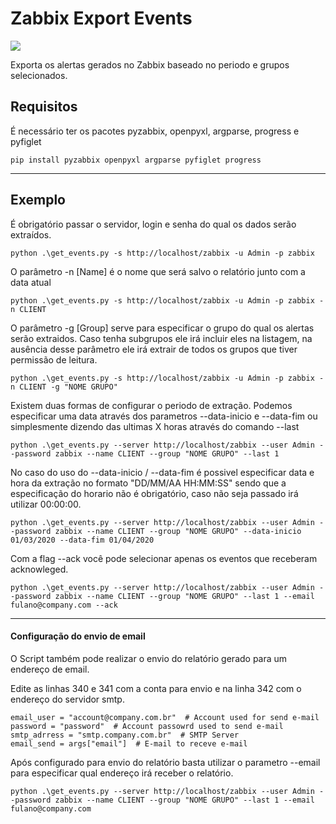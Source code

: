 # Zabbix Export Events

![](https://img.shields.io/badge/Zabbix%20API-4-green)

Exporta os alertas gerados no Zabbix baseado no periodo e grupos selecionados.

## Requisitos
É necessário ter os pacotes pyzabbix, openpyxl, argparse, progress e pyfiglet

`pip install pyzabbix openpyxl argparse pyfiglet progress`


------------

## Exemplo
É obrigatório passar o servidor, login e senha do qual os dados serão extraídos.

`python .\get_events.py -s http://localhost/zabbix -u Admin -p zabbix`

O parâmetro -n [Name] é o nome que será salvo o relatório junto com a data atual

`python .\get_events.py -s http://localhost/zabbix -u Admin -p zabbix -n CLIENT`

O parâmetro -g [Group] serve para especificar o grupo do qual os alertas serão extraidos. Caso tenha subgrupos ele irá incluir eles na listagem, na ausência desse parâmetro ele irá extrair de todos os grupos que tiver permissão de leitura.

`python .\get_events.py -s http://localhost/zabbix -u Admin -p zabbix -n CLIENT -g "NOME GRUPO"`

Existem duas formas de configurar o periodo de extração. Podemos especificar uma data através dos parametros --data-inicio e --data-fim ou simplesmente dizendo das ultimas X horas através do comando --last

`python .\get_events.py --server http://localhost/zabbix --user Admin --password zabbix --name CLIENT --group "NOME GRUPO" --last 1`

No caso do uso do --data-inicio / --data-fim é possivel especificar data e hora da extração no formato "DD/MM/AA HH:MM:SS" sendo que a especificação do horario não é obrigatório, caso não seja passado irá utilizar 00:00:00.

`python .\get_events.py --server http://localhost/zabbix --user Admin --password zabbix --name CLIENT --group "NOME GRUPO" --data-inicio 01/03/2020 --data-fim 01/04/2020`

Com a flag --ack você pode selecionar apenas os eventos que receberam acknowleged.

`python .\get_events.py --server http://localhost/zabbix --user Admin --password zabbix --name CLIENT --group "NOME GRUPO" --last 1 --email fulano@company.com --ack`

------------

#### Configuração do envio de email

O Script também pode realizar o envio do relatório gerado para um endereço de email.

Edite as linhas 340 e 341 com a conta para envio e na linha 342 com o endereço do servidor smtp.

	email_user = "account@company.com.br"  # Account used for send e-mail
    password = "password"  # Account passowrd used to send e-mail
    smtp_adrress = "smtp.company.com.br"  # SMTP Server
    email_send = args["email"]  # E-mail to receve e-mail

Após configurado para envio do relatório basta utilizar o parametro --email para especificar qual endereço irá receber o relatório.

`python .\get_events.py --server http://localhost/zabbix --user Admin --password zabbix --name CLIENT --group "NOME GRUPO" --last 1 --email fulano@company.com`


